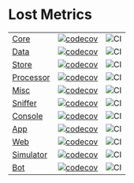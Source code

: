 
# Lost Metrics

|  |  |  |
| --- | --- | --- |
| [Core](https://github.com/averageeucplayer/lost-metrics-core)  | [![codecov](https://codecov.io/gh/averageeucplayer/lost-metrics-core/graph/badge.svg?token=HHRGYYUNM2)](https://codecov.io/gh/averageeucplayer/lost-metrics-core) | ![CI](https://github.com/averageeucplayer/lost-metrics-core/actions/workflows/ci.yml/badge.svg) |
| [Data](https://github.com/averageeucplayer/lost-metrics-data)  | [![codecov](https://codecov.io/gh/averageeucplayer/lost-metrics-data/graph/badge.svg?token=HHRGYYUNM2)](https://codecov.io/gh/averageeucplayer/lost-metrics-data) | ![CI](https://github.com/averageeucplayer/lost-metrics-data/actions/workflows/ci.yml/badge.svg) |
| [Store](https://github.com/averageeucplayer/lost-metrics-store)  | [![codecov](https://codecov.io/gh/averageeucplayer/lost-metrics-store/graph/badge.svg?token=HHRGYYUNM2)](https://codecov.io/gh/averageeucplayer/lost-metrics-store) | ![CI](https://github.com/averageeucplayer/lost-metrics-store/actions/workflows/ci.yml/badge.svg) |
| [Processor](https://github.com/averageeucplayer/lost-metrics-processor) | [![codecov](https://codecov.io/gh/averageeucplayer/lost-metrics-processor/graph/badge.svg?token=HHRGYYUNM2)](https://codecov.io/gh/averageeucplayer/lost-metrics-processor) | ![CI](https://github.com/averageeucplayer/lost-metrics-processor/actions/workflows/ci.yml/badge.svg) |
| [Misc](https://github.com/averageeucplayer/lost-metrics-misc) | [![codecov](https://codecov.io/gh/averageeucplayer/lost-metrics-misc/graph/badge.svg?token=HHRGYYUNM2)](https://codecov.io/gh/averageeucplayer/lost-metrics-misc) | ![CI](https://github.com/averageeucplayer/lost-metrics-misc/actions/workflows/ci.yml/badge.svg) |
| [Sniffer](https://github.com/averageeucplayer/lost-metrics-sniffer)  | [![codecov](https://codecov.io/gh/averageeucplayer/lost-metrics-sniffer/graph/badge.svg?token=HHRGYYUNM2)](https://codecov.io/gh/averageeucplayer/lost-metrics-sniffer) | ![CI](https://github.com/averageeucplayer/lost-metrics-sniffer/actions/workflows/ci.yml/badge.svg) |
| [Console](https://github.com/averageeucplayer/lost-metrics-console)  | [![codecov](https://codecov.io/gh/averageeucplayer/lost-metrics-console/graph/badge.svg?token=HHRGYYUNM2)](https://codecov.io/gh/averageeucplayer/lost-metrics-console) | ![CI](https://github.com/averageeucplayer/lost-metrics-console/actions/workflows/ci.yml/badge.svg) |
| [App](https://github.com/averageeucplayer/lost-metrics-app)  | [![codecov](https://codecov.io/gh/averageeucplayer/lost-metrics-app/graph/badge.svg?token=HHRGYYUNM2)](https://codecov.io/gh/averageeucplayer/lost-metrics-app) | ![CI](https://github.com/averageeucplayer/lost-metrics-app/actions/workflows/ci.yml/badge.svg) |
| [Web](https://github.com/averageeucplayer/lost-metrics-web)  | [![codecov](https://codecov.io/gh/averageeucplayer/lost-metrics-web/graph/badge.svg?token=HHRGYYUNM2)](https://codecov.io/gh/averageeucplayer/lost-metrics-web) | ![CI](https://github.com/averageeucplayer/lost-metrics-web/actions/workflows/ci.yml/badge.svg) |
| [Simulator](https://github.com/averageeucplayer/lost-metrics-simulator)  | [![codecov](https://codecov.io/gh/averageeucplayer/lost-metrics-simulator/graph/badge.svg?token=HHRGYYUNM2)](https://codecov.io/gh/averageeucplayer/lost-metrics-simulator) | ![CI](https://github.com/averageeucplayer/lost-metrics-simulator/actions/workflows/ci.yml/badge.svg) |
| [Bot](https://github.com/averageeucplayer/lost-metrics-bot)  | [![codecov](https://codecov.io/gh/averageeucplayer/lost-metrics-bot/graph/badge.svg?token=HHRGYYUNM2)](https://codecov.io/gh/averageeucplayer/lost-metrics-bot) | ![CI](https://github.com/averageeucplayer/lost-metrics-bot/actions/workflows/ci.yml/badge.svg) |
